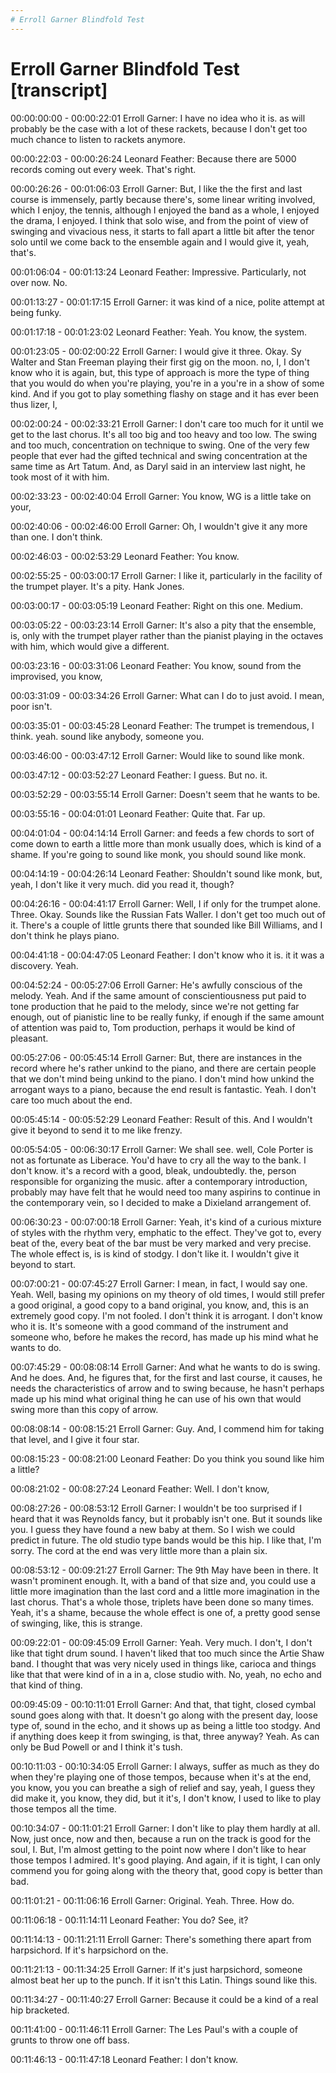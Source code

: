```yaml
---
# Erroll Garner Blindfold Test
---
```

# Erroll Garner Blindfold Test [transcript]

00:00:00:00 - 00:00:22:01
Erroll Garner:
I have no idea who it is. as will probably be the case with a lot of these rackets, because I don't get too much chance to listen to rackets anymore.


00:00:22:03 - 00:00:26:24
Leonard Feather:
Because there are 5000 records coming out every week. That's right.


00:00:26:26 - 00:01:06:03
Erroll Garner:
But, I like the the first and last course is immensely, partly because there's, some linear writing involved, which I enjoy, the tennis, although I enjoyed the band as a whole, I enjoyed the drama, I enjoyed. I think that solo wise, and from the point of view of swinging and vivacious ness, it starts to fall apart a little bit after the tenor solo until we come back to the ensemble again and I would give it, yeah, that's.


00:01:06:04 - 00:01:13:24
Leonard Feather:
Impressive. Particularly, not over now. No.


00:01:13:27 - 00:01:17:15
Erroll Garner:
it was kind of a nice, polite attempt at being funky.


00:01:17:18 - 00:01:23:02
Leonard Feather:
Yeah. You know, the system.


00:01:23:05 - 00:02:00:22
Erroll Garner:
I would give it three. Okay. Sy Walter and Stan Freeman playing their first gig on the moon. no, I, I don't know who it is again, but, this type of approach is more the type of thing that you would do when you're playing, you're in a you're in a show of some kind. And if you got to play something flashy on stage and it has ever been thus lizer, I,


00:02:00:24 - 00:02:33:21
Erroll Garner:
I don't care too much for it until we get to the last chorus. It's all too big and too heavy and too low. The swing and too much, concentration on technique to swing. One of the very few people that ever had the gifted technical and swing concentration at the same time as Art Tatum. And, as Daryl said in an interview last night, he took most of it with him.


00:02:33:23 - 00:02:40:04
Erroll Garner:
You know, WG is a little take on your,


00:02:40:06 - 00:02:46:00
Erroll Garner:
Oh, I wouldn't give it any more than one. I don't think.


00:02:46:03 - 00:02:53:29
Leonard Feather:
You know.


00:02:55:25 - 00:03:00:17
Erroll Garner:
I like it, particularly in the facility of the trumpet player. It's a pity. Hank Jones.


00:03:00:17 - 00:03:05:19
Leonard Feather:
Right on this one. Medium.


00:03:05:22 - 00:03:23:14
Erroll Garner:
It's also a pity that the ensemble, is, only with the trumpet player rather than the pianist playing in the octaves with him, which would give a different.


00:03:23:16 - 00:03:31:06
Leonard Feather:
You know, sound from the improvised, you know,


00:03:31:09 - 00:03:34:26
Erroll Garner:
What can I do to just avoid. I mean, poor isn't.


00:03:35:01 - 00:03:45:28
Leonard Feather:
The trumpet is tremendous, I think. yeah. sound like anybody, someone you.


00:03:46:00 - 00:03:47:12
Erroll Garner:
Would like to sound like monk.


00:03:47:12 - 00:03:52:27
Leonard Feather:
I guess. But no. it.


00:03:52:29 - 00:03:55:14
Erroll Garner:
Doesn't seem that he wants to be.


00:03:55:16 - 00:04:01:01
Leonard Feather:
Quite that. Far up.


00:04:01:04 - 00:04:14:14
Erroll Garner:
and feeds a few chords to sort of come down to earth a little more than monk usually does, which is kind of a shame. If you're going to sound like monk, you should sound like monk.


00:04:14:19 - 00:04:26:14
Leonard Feather:
Shouldn't sound like monk, but, yeah, I don't like it very much. did you read it, though?


00:04:26:16 - 00:04:41:17
Erroll Garner:
Well, I if only for the trumpet alone. Three. Okay. Sounds like the Russian Fats Waller. I don't get too much out of it. There's a couple of little grunts there that sounded like Bill Williams, and I don't think he plays piano.


00:04:41:18 - 00:04:47:05
Leonard Feather:
I don't know who it is. it it was a discovery. Yeah.


00:04:52:24 - 00:05:27:06
Erroll Garner:
He's awfully conscious of the melody. Yeah. And if the same amount of conscientiousness put paid to tone production that he paid to the melody, since we're not getting far enough, out of pianistic line to be really funky, if enough if the same amount of attention was paid to, Tom production, perhaps it would be kind of pleasant.


00:05:27:06 - 00:05:45:14
Erroll Garner:
But, there are instances in the record where he's rather unkind to the piano, and there are certain people that we don't mind being unkind to the piano. I don't mind how unkind the arrogant ways to a piano, because the end result is fantastic. Yeah. I don't care too much about the end.


00:05:45:14 - 00:05:52:29
Leonard Feather:
Result of this. And I wouldn't give it beyond to send it to me like frenzy.


00:05:54:05 - 00:06:30:17
Erroll Garner:
We shall see. well, Cole Porter is not as fortunate as Liberace. You'd have to cry all the way to the bank. I don't know. it's a record with a good, bleak, undoubtedly. the, person responsible for organizing the music. after a contemporary introduction, probably may have felt that he would need too many aspirins to continue in the contemporary vein, so I decided to make a Dixieland arrangement of.


00:06:30:23 - 00:07:00:18
Erroll Garner:
Yeah, it's kind of a curious mixture of styles with the rhythm very, emphatic to the effect. They've got to, every beat of the, every beat of the bar must be very marked and very precise. The whole effect is, is is kind of stodgy. I don't like it. I wouldn't give it beyond to start.


00:07:00:21 - 00:07:45:27
Erroll Garner:
I mean, in fact, I would say one. Yeah. Well, basing my opinions on my theory of old times, I would still prefer a good original, a good copy to a band original, you know, and, this is an extremely good copy. I'm not fooled. I don't think it is arrogant. I don't know who it is. It's someone with a good command of the instrument and someone who, before he makes the record, has made up his mind what he wants to do.


00:07:45:29 - 00:08:08:14
Erroll Garner:
And what he wants to do is swing. And he does. And, he figures that, for the first and last course, it causes, he needs the characteristics of arrow and to swing because, he hasn't perhaps made up his mind what original thing he can use of his own that would swing more than this copy of arrow.


00:08:08:14 - 00:08:15:21
Erroll Garner:
Guy. And, I commend him for taking that level, and I give it four star.


00:08:15:23 - 00:08:21:00
Leonard Feather:
Do you think you sound like him a little?


00:08:21:02 - 00:08:27:24
Leonard Feather:
Well. I don't know,


00:08:27:26 - 00:08:53:12
Erroll Garner:
I wouldn't be too surprised if I heard that it was Reynolds fancy, but it probably isn't one. But it sounds like you. I guess they have found a new baby at them. So I wish we could predict in future. The old studio type bands would be this hip. I like that, I'm sorry. The cord at the end was very little more than a plain six.


00:08:53:12 - 00:09:21:27
Erroll Garner:
The 9th May have been in there. It wasn't prominent enough. It, with a band of that size and, you could use a little more imagination than the last cord and a little more imagination in the last chorus. That's a whole those, triplets have been done so many times. Yeah, it's a shame, because the whole effect is one of, a pretty good sense of swinging, like, this is strange.


00:09:22:01 - 00:09:45:09
Erroll Garner:
Yeah. Very much. I don't, I don't like that tight drum sound. I haven't liked that too much since the Artie Shaw band. I thought that was very nicely used in things like, carioca and things like that that were kind of in a in a, close studio with. No, yeah, no echo and that kind of thing.


00:09:45:09 - 00:10:11:01
Erroll Garner:
And that, that tight, closed cymbal sound goes along with that. It doesn't go along with the present day, loose type of, sound in the echo, and it shows up as being a little too stodgy. And if anything does keep it from swinging, is that, three anyway? Yeah. As can only be Bud Powell or and I think it's tush.


00:10:11:03 - 00:10:34:05
Erroll Garner:
I always, suffer as much as they do when they're playing one of those tempos, because when it's at the end, you know, you you can breathe a sigh of relief and say, yeah, I guess they did make it, you know, they did, but it it's, I don't know, I used to like to play those tempos all the time.


00:10:34:07 - 00:11:01:21
Erroll Garner:
I don't like to play them hardly at all. Now, just once, now and then, because a run on the track is good for the soul, I. But, I'm almost getting to the point now where I don't like to hear those tempos I admired. It's good playing. And again, if it is tight, I can only commend you for going along with the theory that, good copy is better than bad.


00:11:01:21 - 00:11:06:16
Erroll Garner:
Original. Yeah. Three. How do.


00:11:06:18 - 00:11:14:11
Leonard Feather:
You do? See, it?


00:11:14:13 - 00:11:21:11
Erroll Garner:
There's something there apart from harpsichord. If it's harpsichord on the.


00:11:21:13 - 00:11:34:25
Erroll Garner:
If it's just harpsichord, someone almost beat her up to the punch. If it isn't this Latin. Things sound like this.


00:11:34:27 - 00:11:40:27
Erroll Garner:
Because it could be a kind of a real hip bracketed.


00:11:41:00 - 00:11:46:11
Erroll Garner:
The Les Paul's with a couple of grunts to throw one off bass.


00:11:46:13 - 00:11:47:18
Leonard Feather:
I don't know.